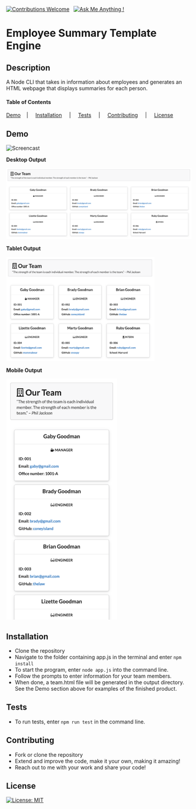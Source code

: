 [![Contributions Welcome](https://img.shields.io/badge/Contributions-Welcome-green.svg)](https://github.com/keycole)&nbsp;&nbsp;&nbsp;[![Ask Me Anything !](https://img.shields.io/badge/Ask%20me-anything-1abc9c.svg)](mailto:nicole.graiff@gmail.com)


# Employee Summary Template Engine

## Description
A Node CLI that takes in information about employees and generates an HTML webpage that displays summaries for each person.

#### Table of Contents

[Demo](#demo) &nbsp;&nbsp;&nbsp;| &nbsp;&nbsp;&nbsp; [Installation](#installation) &nbsp;&nbsp;&nbsp; | &nbsp;&nbsp;&nbsp; [Tests](#tests) &nbsp;&nbsp;&nbsp; | &nbsp;&nbsp;&nbsp; [Contributing](#contributing) &nbsp;&nbsp;&nbsp; | &nbsp;&nbsp;&nbsp; [License](#license)

## Demo
![Screencast](assets/readmeImages/teamBuilderDemo.gif)

**Desktop Output**

<img src="assets/readmeImages/desktopScreenshot.png" alt="desktop screenshot" width="500">

**Tablet Output**

<img src="assets/readmeImages/tabletScreenshot.png" alt="tablet screenshot" width="400">

**Mobile Output**

<img src="assets/readmeImages/mobileScreenshot.png" alt="mobile screenshot" width="300">


## Installation
- Clone the repository
- Navigate to the folder containing app.js in the terminal and enter ```npm install```
- To start the program, enter ```node app.js``` into the command line.
- Follow the prompts to enter information for your team members.
- When done, a team.html file will be generated in the output directory. See the Demo section above for examples of the finished product.


## Tests
- To run tests, enter ```npm run test``` in the command line.

## Contributing
- Fork or clone the repository
- Extend and improve the code, make it your own, making it amazing!
- Reach out to me with your work and share your code! 

## License

[![License: MIT](https://img.shields.io/badge/License-MIT-yellow.svg)](https://opensource.org/licenses/MIT)